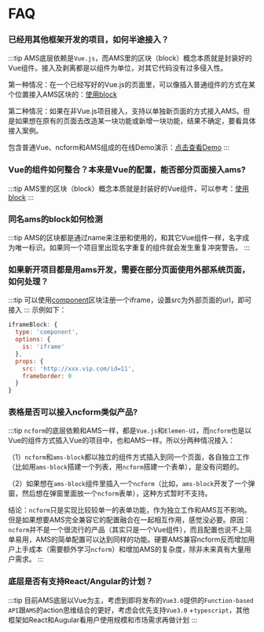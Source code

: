# FAQ

### 已经用其他框架开发的项目，如何半途接入？
:::tip
AMS底层依赖是`Vue.js`，而AMS里的区块（block）概念本质就是封装好的Vue组件。接入及剥离都是以组件为单位，对其它代码没有过多侵入性。

第一种情况：在一个已经写好的Vue.js的页面里，可以像插入普通组件的方式在某个位置接入AMS区块的：[使用block](/api/block.html#使用-block)

第二种情况：如果在非Vue.js项目接入，支持以单独新页面的方式接入AMS。但是如果想在原有的页面去改造某一块功能或新增一块功能，结果不确定，要看具体接入案例。

包含普通Vue、ncform和AMS组成的在线Demo演示：[点击查看Demo](https://jsbin.com/nizuvigije/1/edit?html,output)
:::

### Vue的组件如何整合？本来是Vue的配置，能否部分页面接入ams?
:::tip
AMS里的区块（block）概念本质就是封装好的Vue组件，可以参考：[使用block](/api/block.html#使用-block)
:::

### 同名ams的block如何检测
:::tip
AMS的区块都是通过name来注册和使用的，和其它Vue组件一样，名字成为唯一标识。如果同一个项目里出现名字重复的组件就会发生重复冲突警告。
:::

### 如果新开项目都是用ams开发，需要在部分页面使用外部系统页面，如何处理？
:::tip
可以使用[component](/block/component.html)区块注册一个iframe，设置src为外部页面的url，即可接入
:::
示例如下：
```js
iframeBlock: {
  type: 'component',
  options: {
    is: 'iframe'
  },
  props: {
    src: 'http://xxx.vip.com/id=11',
    frameborder: 0
  }
}
```

### 表格是否可以接入ncform类似产品?
:::tip
`ncform`的底层依赖和AMS一样，都是`Vue.js`和`Elemen-UI`，而`ncform`也是以Vue的组件方式插入Vue的项目中，也和AMS一样。所以分两种情况接入：

（1）`ncform`和`ams-block`都以独立的组件方式插入到同一个页面，各自独立工作（比如用`ams-block`搭建一个列表，用`ncform`搭建一个表单），是没有问题的。

（2）如果想在`ams-block`组件里插入一个`ncform`（比如，`ams-block`开发了一个弹窗，然后想在弹窗里面放一个`ncform`表单），这种方式暂时不支持。

结论：`ncform`只是实现比较较单一的表单功能，作为独立工作和AMS互不影响。但是如果想要AMS完全兼容它的配置融合在一起相互作用，感觉没必要。原因：`ncform`并不是一个很流行的产品（其实只是一个Vue组件），而且配置也说不上简单易用，AMS的简单配置可以达到同样的功能。硬要AMS兼容ncform反而增加用户上手成本（需要额外学习`ncform`）和增加AMS的复杂度，除非未来真有大量用户需求。
:::

### 底层是否有支持React/Angular的计划？
:::tip
目前AMS底层以Vue为主，考虑到即将发布的`Vue3.0`提供的`Function-based API`跟`AMS`的action思维结合的更好，考虑会优先支持`Vue3.0` +`typescript`，其他框架如React和Augular看用户使用规模和市场需求再做计划
:::